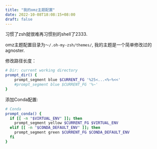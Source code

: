 ```yaml
---
title: "我的omz主题配置"
date: 2022-10-08T18:08:15+08:00
draft: false
---
```


习惯了zsh就很难再习惯别的shell了2333.

omz主题配置目录为`～/.oh-my-zsh/themes/`, 我的主题是一个简单修改过的agnoster.

修改路径长度：
``` bash
# Dir: current working directory
prompt_dir() {
    prompt_segment blue $CURRENT_FG '%25<...<%~%<<'
    #prompt_segment blue $CURRENT_FG '%~'
}
```

添加Conda配置:
``` bash
# Conda
prompt_conda() {
  if [[ -n "$VIRTUAL_ENV" ]]; then
    prompt_segment yellow $CURRENT_FG $VIRTUAL_ENV 
  elif [[ -n "$CONDA_DEFAULT_ENV" ]]; then
    prompt_segment green $CURRENT_FG $CONDA_DEFAULT_ENV
  fi
}
```